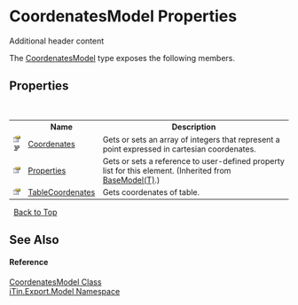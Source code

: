 # CoordenatesModel Properties
Additional header content 

The <a href="T_iTin_Export_Model_CoordenatesModel">CoordenatesModel</a> type exposes the following members.


## Properties
&nbsp;<table><tr><th></th><th>Name</th><th>Description</th></tr><tr><td>![Public property](media/pubproperty.gif "Public property")![Code example](media/CodeExample.png "Code example")</td><td><a href="P_iTin_Export_Model_CoordenatesModel_Coordenates">Coordenates</a></td><td>
Gets or sets an array of integers that represent a point expressed in cartesian coordenates.</td></tr><tr><td>![Public property](media/pubproperty.gif "Public property")</td><td><a href="P_iTin_Export_Model_BaseModel_1_Properties">Properties</a></td><td>
Gets or sets a reference to user-defined property list for this element.
 (Inherited from <a href="T_iTin_Export_Model_BaseModel_1">BaseModel(T)</a>.)</td></tr><tr><td>![Public property](media/pubproperty.gif "Public property")</td><td><a href="P_iTin_Export_Model_CoordenatesModel_TableCoordenates">TableCoordenates</a></td><td>
Gets coordenates of table.</td></tr></table>&nbsp;
<a href="#coordenatesmodel-properties">Back to Top</a>

## See Also


#### Reference
<a href="T_iTin_Export_Model_CoordenatesModel">CoordenatesModel Class</a><br /><a href="N_iTin_Export_Model">iTin.Export.Model Namespace</a><br />